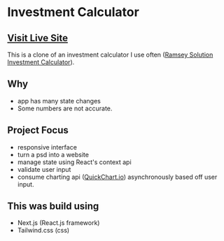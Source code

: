 # Investment Calculator

## [Visit Live Site](https://ramsey-investment-calculator.vercel.app/)

This is a clone of an investment calculator I use often ([Ramsey Solution Investment Calculator](https://www.ramseysolutions.com/retirement/investment-calculator)). 

## Why
- app has many state changes
- Some numbers are not accurate.

## Project Focus

- responsive interface
- turn a psd into a website
- manage state using React's context api
- validate user input
- consume charting api ([QuickChart.io](https://quickchart.io/)) asynchronously based off user input.

## This was build using

- Next.js (React.js framework)
- Tailwind.css (css)
